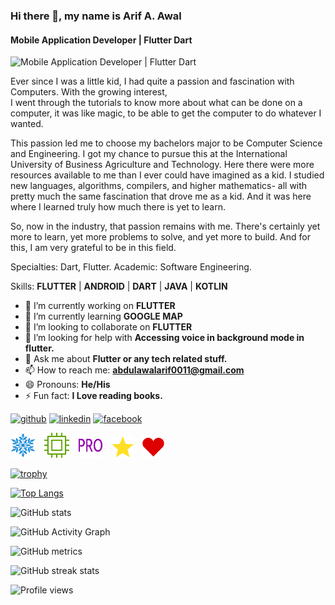 ### Hi there 👋, my name is Arif A. Awal
#### Mobile Application Developer | Flutter Dart
![Mobile Application Developer | Flutter Dart](https://i.im.ge/2022/11/02/2VsiMz.Grey-Clean-CV-Resume-Photo-2.png)

Ever since I was a little kid, I had quite a passion and fascination with Computers. With the growing interest,  
 I went through the tutorials to know more about what can be done on a computer, it was like magic, to be able to get the computer to do whatever I wanted. 

This passion led me to choose my bachelors major to be Computer Science and Engineering. I got my chance to pursue this at the International University of Business Agriculture and Technology. Here there were more resources available to me than I ever could have imagined as a kid. I studied new languages, algorithms, compilers, and higher mathematics- all with pretty much the same fascination that drove me as a kid. And it was here where I learned truly how much there is yet to learn.

So, now in the industry, that passion remains with me. There's certainly yet more to learn, yet more problems to solve, and yet more to build. And for this, I am very grateful to be in this field.

Specialties: Dart, Flutter. 
Academic: Software Engineering.

Skills: **FLUTTER** | **ANDROID** | **DART** | **JAVA** | **KOTLIN**

- 🔭 I’m currently working on **FLUTTER** 
- 🌱 I’m currently learning **GOOGLE MAP** 
- 👯 I’m looking to collaborate on **FLUTTER** 
- 🤔 I’m looking for help with **Accessing voice in background mode in flutter.** 
- 💬 Ask me about **Flutter or any tech related stuff.** 
- 📫 How to reach me: **abdulawalarif0011@gmail.com** 
- 😄 Pronouns: **He/His** 
- ⚡ Fun fact: **I Love reading books.**  


[<img src='https://cdn.jsdelivr.net/npm/simple-icons@3.0.1/icons/github.svg' alt='github' height='40'>](https://github.com/abdulawalarif)  [<img src='https://cdn.jsdelivr.net/npm/simple-icons@3.0.1/icons/linkedin.svg' alt='linkedin' height='40'>](https://www.linkedin.com/in/https://www.linkedin.com/in/arifawal//)  [<img src='https://cdn.jsdelivr.net/npm/simple-icons@3.0.1/icons/facebook.svg' alt='facebook' height='40'>](https://www.facebook.com/https://www.facebook.com/)  

<a href='https://archiveprogram.github.com/'><img src='https://raw.githubusercontent.com/acervenky/animated-github-badges/master/assets/acbadge.gif' width='40' height='40'></a> <a href='https://docs.github.com/en/developers'><img src='https://raw.githubusercontent.com/acervenky/animated-github-badges/master/assets/devbadge.gif' width='40' height='40'></a> <a href='https://github.com/pricing'><img src='https://raw.githubusercontent.com/acervenky/animated-github-badges/master/assets/pro.gif' width='40' height='40'></a> <a href='https://stars.github.com/'><img src='https://raw.githubusercontent.com/acervenky/animated-github-badges/master/assets/starbadge.gif' width='35' height='35'></a> <a href='https://docs.github.com/en/github/supporting-the-open-source-community-with-github-sponsors'><img src='https://raw.githubusercontent.com/acervenky/animated-github-badges/master/assets/sponsorbadge.gif' width='35' height='35'></a> 

[![trophy](https://github-profile-trophy.vercel.app/?username=abdulawalarif)](https://github.com/ryo-ma/github-profile-trophy)

[![Top Langs](https://github-readme-stats.vercel.app/api/top-langs/?username=abdulawalarif)](https://github.com/anuraghazra/github-readme-stats)

![GitHub stats](https://github-readme-stats.vercel.app/api?username=abdulawalarif&show_icons=true&count_private=true)  

![GitHub Activity Graph](https://activity-graph.herokuapp.com/graph?username=abdulawalarif)  

![GitHub metrics](https://metrics.lecoq.io/abdulawalarif)  

![GitHub streak stats](https://github-readme-streak-stats.herokuapp.com/?user=abdulawalarif)  

![Profile views](https://gpvc.arturio.dev/abdulawalarif)  
